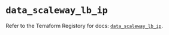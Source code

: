 # `data_scaleway_lb_ip`

Refer to the Terraform Registory for docs: [`data_scaleway_lb_ip`](https://registry.terraform.io/providers/scaleway/scaleway/2.21.0/docs/data-sources/lb_ip).
